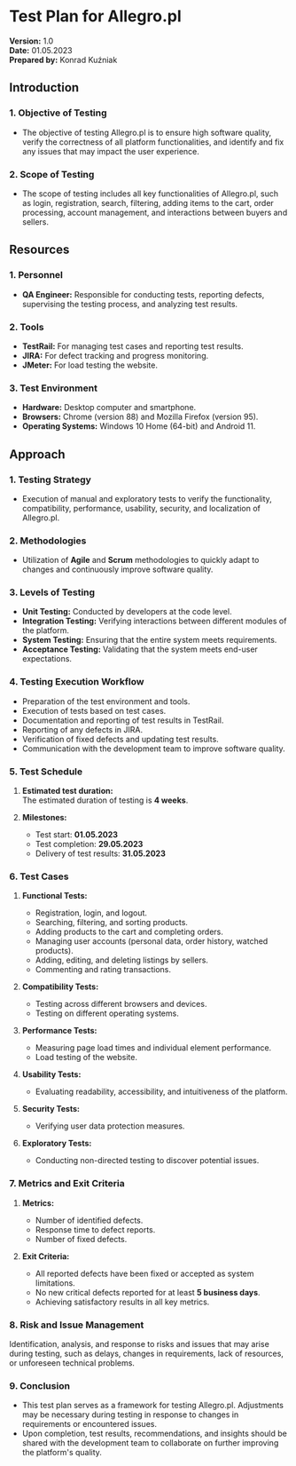 # Test Plan for Allegro.pl

**Version:** 1.0  
**Date:** 01.05.2023  
**Prepared by:** Konrad Kuźniak  

## Introduction

### 1. Objective of Testing

- The objective of testing Allegro.pl is to ensure high software quality, verify the correctness of all platform functionalities, and identify and fix any issues that may impact the user experience.

### 2. Scope of Testing

- The scope of testing includes all key functionalities of Allegro.pl, such as login, registration, search, filtering, adding items to the cart, order processing, account management, and interactions between buyers and sellers.

## Resources

### 1. Personnel

- **QA Engineer:** Responsible for conducting tests, reporting defects, supervising the testing process, and analyzing test results.

### 2. Tools

- **TestRail:** For managing test cases and reporting test results.
- **JIRA:** For defect tracking and progress monitoring.
- **JMeter:** For load testing the website.

### 3. Test Environment

- **Hardware:** Desktop computer and smartphone.
- **Browsers:** Chrome (version 88) and Mozilla Firefox (version 95).
- **Operating Systems:** Windows 10 Home (64-bit) and Android 11.

## Approach

### 1. Testing Strategy

- Execution of manual and exploratory tests to verify the functionality, compatibility, performance, usability, security, and localization of Allegro.pl.

### 2. Methodologies

- Utilization of **Agile** and **Scrum** methodologies to quickly adapt to changes and continuously improve software quality.

### 3. Levels of Testing

- **Unit Testing:** Conducted by developers at the code level.
- **Integration Testing:** Verifying interactions between different modules of the platform.
- **System Testing:** Ensuring that the entire system meets requirements.
- **Acceptance Testing:** Validating that the system meets end-user expectations.

### 4. Testing Execution Workflow

- Preparation of the test environment and tools.
- Execution of tests based on test cases.
- Documentation and reporting of test results in TestRail.
- Reporting of any defects in JIRA.
- Verification of fixed defects and updating test results.
- Communication with the development team to improve software quality.

### 5. Test Schedule

1. **Estimated test duration:**  
   The estimated duration of testing is **4 weeks**.

2. **Milestones:**  
   - Test start: **01.05.2023**  
   - Test completion: **29.05.2023**  
   - Delivery of test results: **31.05.2023**  

### 6. Test Cases

1. **Functional Tests:**
   - Registration, login, and logout.
   - Searching, filtering, and sorting products.
   - Adding products to the cart and completing orders.
   - Managing user accounts (personal data, order history, watched products).
   - Adding, editing, and deleting listings by sellers.
   - Commenting and rating transactions.

2. **Compatibility Tests:**
   - Testing across different browsers and devices.
   - Testing on different operating systems.

3. **Performance Tests:**
   - Measuring page load times and individual element performance.
   - Load testing of the website.

4. **Usability Tests:**
   - Evaluating readability, accessibility, and intuitiveness of the platform.

5. **Security Tests:**
   - Verifying user data protection measures.

6. **Exploratory Tests:**
   - Conducting non-directed testing to discover potential issues.

### 7. Metrics and Exit Criteria

1. **Metrics:**
   - Number of identified defects.
   - Response time to defect reports.
   - Number of fixed defects.

2. **Exit Criteria:**
   - All reported defects have been fixed or accepted as system limitations.
   - No new critical defects reported for at least **5 business days**.
   - Achieving satisfactory results in all key metrics.

### 8. Risk and Issue Management

Identification, analysis, and response to risks and issues that may arise during testing, such as delays, changes in requirements, lack of resources, or unforeseen technical problems.

### 9. Conclusion

- This test plan serves as a framework for testing Allegro.pl. Adjustments may be necessary during testing in response to changes in requirements or encountered issues.  
- Upon completion, test results, recommendations, and insights should be shared with the development team to collaborate on further improving the platform's quality.
